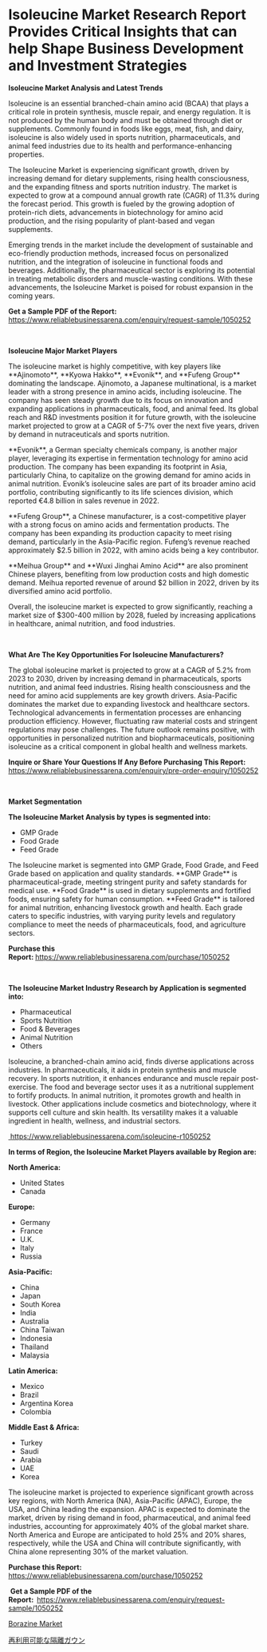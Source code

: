 <p><h1>Isoleucine Market Research Report Provides Critical Insights that can help Shape Business Development and Investment Strategies</h1></p><p><strong>Isoleucine Market Analysis and Latest Trends</strong></p>
<p><p>Isoleucine is an essential branched-chain amino acid (BCAA) that plays a critical role in protein synthesis, muscle repair, and energy regulation. It is not produced by the human body and must be obtained through diet or supplements. Commonly found in foods like eggs, meat, fish, and dairy, isoleucine is also widely used in sports nutrition, pharmaceuticals, and animal feed industries due to its health and performance-enhancing properties.</p><p>The Isoleucine Market is experiencing significant growth, driven by increasing demand for dietary supplements, rising health consciousness, and the expanding fitness and sports nutrition industry. The market is expected to grow at a compound annual growth rate (CAGR) of 11.3% during the forecast period. This growth is fueled by the growing adoption of protein-rich diets, advancements in biotechnology for amino acid production, and the rising popularity of plant-based and vegan supplements.</p><p>Emerging trends in the market include the development of sustainable and eco-friendly production methods, increased focus on personalized nutrition, and the integration of isoleucine in functional foods and beverages. Additionally, the pharmaceutical sector is exploring its potential in treating metabolic disorders and muscle-wasting conditions. With these advancements, the Isoleucine Market is poised for robust expansion in the coming years.</p></p>
<p><strong>Get a Sample PDF of the Report:&nbsp;</strong> <a href="https://www.reliablebusinessarena.com/enquiry/request-sample/1050252?utm_campaign=1912&utm_medium=2&utm_source=Github&utm_content=ia&utm_term=26012025&utm_id=isoleucine">https://www.reliablebusinessarena.com/enquiry/request-sample/1050252</a></p>
<p>&nbsp;</p>
<p><strong>Isoleucine Major Market Players</strong></p>
<p><p>The isoleucine market is highly competitive, with key players like **Ajinomoto**, **Kyowa Hakko**, **Evonik**, and **Fufeng Group** dominating the landscape. Ajinomoto, a Japanese multinational, is a market leader with a strong presence in amino acids, including isoleucine. The company has seen steady growth due to its focus on innovation and expanding applications in pharmaceuticals, food, and animal feed. Its global reach and R&D investments position it for future growth, with the isoleucine market projected to grow at a CAGR of 5-7% over the next five years, driven by demand in nutraceuticals and sports nutrition.</p><p>**Evonik**, a German specialty chemicals company, is another major player, leveraging its expertise in fermentation technology for amino acid production. The company has been expanding its footprint in Asia, particularly China, to capitalize on the growing demand for amino acids in animal nutrition. Evonik’s isoleucine sales are part of its broader amino acid portfolio, contributing significantly to its life sciences division, which reported €4.8 billion in sales revenue in 2022.</p><p>**Fufeng Group**, a Chinese manufacturer, is a cost-competitive player with a strong focus on amino acids and fermentation products. The company has been expanding its production capacity to meet rising demand, particularly in the Asia-Pacific region. Fufeng’s revenue reached approximately $2.5 billion in 2022, with amino acids being a key contributor.</p><p>**Meihua Group** and **Wuxi Jinghai Amino Acid** are also prominent Chinese players, benefiting from low production costs and high domestic demand. Meihua reported revenue of around $2 billion in 2022, driven by its diversified amino acid portfolio.</p><p>Overall, the isoleucine market is expected to grow significantly, reaching a market size of $300-400 million by 2028, fueled by increasing applications in healthcare, animal nutrition, and food industries.</p></p>
<p>&nbsp;</p>
<p><strong>What Are The Key Opportunities For Isoleucine Manufacturers?</strong></p>
<p><p>The global isoleucine market is projected to grow at a CAGR of 5.2% from 2023 to 2030, driven by increasing demand in pharmaceuticals, sports nutrition, and animal feed industries. Rising health consciousness and the need for amino acid supplements are key growth drivers. Asia-Pacific dominates the market due to expanding livestock and healthcare sectors. Technological advancements in fermentation processes are enhancing production efficiency. However, fluctuating raw material costs and stringent regulations may pose challenges. The future outlook remains positive, with opportunities in personalized nutrition and biopharmaceuticals, positioning isoleucine as a critical component in global health and wellness markets.</p></p>
<p><strong>Inquire or Share Your Questions If Any Before Purchasing This Report:</strong> <a href="https://www.reliablebusinessarena.com/enquiry/pre-order-enquiry/1050252?utm_campaign=1912&utm_medium=2&utm_source=Github&utm_content=ia&utm_term=26012025&utm_id=isoleucine">https://www.reliablebusinessarena.com/enquiry/pre-order-enquiry/1050252</a></p>
<p>&nbsp;</p>
<p><strong>Market Segmentation</strong></p>
<p><strong>The Isoleucine Market Analysis by types is segmented into:</strong></p>
<p><ul><li>GMP Grade</li><li>Food Grade</li><li>Feed Grade</li></ul></p>
<p><p>The Isoleucine market is segmented into GMP Grade, Food Grade, and Feed Grade based on application and quality standards. **GMP Grade** is pharmaceutical-grade, meeting stringent purity and safety standards for medical use. **Food Grade** is used in dietary supplements and fortified foods, ensuring safety for human consumption. **Feed Grade** is tailored for animal nutrition, enhancing livestock growth and health. Each grade caters to specific industries, with varying purity levels and regulatory compliance to meet the needs of pharmaceuticals, food, and agriculture sectors.</p></p>
<p><strong>Purchase this Report:&nbsp;</strong><a href="https://www.reliablebusinessarena.com/purchase/1050252?utm_campaign=1912&utm_medium=2&utm_source=Github&utm_content=ia&utm_term=26012025&utm_id=isoleucine">https://www.reliablebusinessarena.com/purchase/1050252</a></p>
<p>&nbsp;</p>
<p><strong>The Isoleucine Market Industry Research by Application is segmented into:</strong></p>
<p><ul><li>Pharmaceutical</li><li>Sports Nutrition</li><li>Food & Beverages</li><li>Animal Nutrition</li><li>Others</li></ul></p>
<p><p>Isoleucine, a branched-chain amino acid, finds diverse applications across industries. In pharmaceuticals, it aids in protein synthesis and muscle recovery. In sports nutrition, it enhances endurance and muscle repair post-exercise. The food and beverage sector uses it as a nutritional supplement to fortify products. In animal nutrition, it promotes growth and health in livestock. Other applications include cosmetics and biotechnology, where it supports cell culture and skin health. Its versatility makes it a valuable ingredient in health, wellness, and industrial sectors.</p></p>
<p><a href="https://www.reliablebusinessarena.com/isoleucine-r1050252?utm_campaign=1912&utm_medium=2&utm_source=Github&utm_content=ia&utm_term=26012025&utm_id=isoleucine">&nbsp;https://www.reliablebusinessarena.com/isoleucine-r1050252</a></p>
<p><strong>In terms of Region, the Isoleucine Market Players available by Region are:</strong></p>
<p>
    <p> <strong> North America: </strong>
        <ul>
            <li>United States</li>
            <li>Canada</li>
        </ul>
        </p> 
    <p> <strong> Europe: </strong>
        <ul>
            <li>Germany</li>
            <li>France</li>
            <li>U.K.</li>
            <li>Italy</li>
            <li>Russia</li>
        </ul>
        </p> 
    <p> <strong> Asia-Pacific: </strong>
        <ul>
            <li>China</li>
            <li>Japan</li>
            <li>South Korea</li>
            <li>India</li>
            <li>Australia</li>
            <li>China Taiwan</li>
            <li>Indonesia</li>
            <li>Thailand</li>
            <li>Malaysia</li>
        </ul>
        </p> 
    <p> <strong> Latin America: </strong>
        <ul>
            <li>Mexico</li>
            <li>Brazil</li>
            <li>Argentina Korea</li>
            <li>Colombia</li>
        </ul>
        </p> 
    <p> <strong> Middle East & Africa: </strong>
        <ul>
            <li>Turkey</li>
            <li>Saudi</li>
            <li>Arabia</li>
            <li>UAE</li>
            <li>Korea</li>
        </ul>
    </p>
    </p>
<p><p>The isoleucine market is projected to experience significant growth across key regions, with North America (NA), Asia-Pacific (APAC), Europe, the USA, and China leading the expansion. APAC is expected to dominate the market, driven by rising demand in food, pharmaceutical, and animal feed industries, accounting for approximately 40% of the global market share. North America and Europe are anticipated to hold 25% and 20% shares, respectively, while the USA and China will contribute significantly, with China alone representing 30% of the market valuation.</p></p>
<p><strong>Purchase this Report: </strong><a href="https://www.reliablebusinessarena.com/purchase/1050252?utm_campaign=1912&utm_medium=2&utm_source=Github&utm_content=ia&utm_term=26012025&utm_id=isoleucine">https://www.reliablebusinessarena.com/purchase/1050252</a></p>
<p>&nbsp;<strong>Get a Sample PDF of the Report:&nbsp;&nbsp;</strong><a href="https://www.reliablebusinessarena.com/enquiry/request-sample/1050252?utm_campaign=1912&utm_medium=2&utm_source=Github&utm_content=ia&utm_term=26012025&utm_id=isoleucine">https://www.reliablebusinessarena.com/enquiry/request-sample/1050252</a></p>
<p><strong></strong></p>
<p><p><a href="https://github.com/prosalinda88/Market-Research-Report-List-7/blob/main/borazine-market.md?utm_campaign=1912&utm_medium=2&utm_source=Github&utm_content=ia&utm_term=26012025&utm_id=isoleucine">Borazine Market</a></p><p><a href="https://github.com/lababdou/Market-Research-Report-List-6/blob/main/374844933800.md?utm_campaign=1912&utm_medium=2&utm_source=Github&utm_content=ia&utm_term=26012025&utm_id=isoleucine">再利用可能な隔離ガウン</a></p></p>